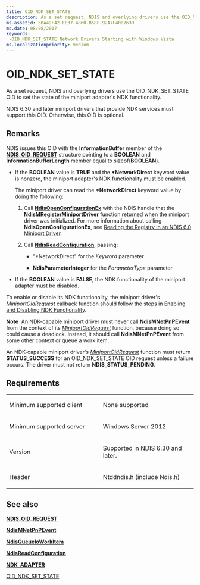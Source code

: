 ```yaml
---
title: OID_NDK_SET_STATE
description: As a set request, NDIS and overlying drivers use the OID_NDK_SET_STATE OID to set the state of the miniport adapter's NDK functionality.
ms.assetid: 5BA49F42-FE37-4860-B68F-92A7F4007639
ms.date: 08/08/2017
keywords: 
 -OID_NDK_SET_STATE Network Drivers Starting with Windows Vista
ms.localizationpriority: medium
---
```


# OID\_NDK\_SET\_STATE


As a set request, NDIS and overlying drivers use the OID\_NDK\_SET\_STATE OID to set the state of the miniport adapter's NDK functionality.

NDIS 6.30 and later miniport drivers that provide NDK services must support this OID. Otherwise, this OID is optional.

Remarks
-------

NDIS issues this OID with the **InformationBuffer** member of the [**NDIS\_OID\_REQUEST**](https://docs.microsoft.com/windows-hardware/drivers/ddi/ndis/ns-ndis-_ndis_oid_request) structure pointing to a **BOOLEAN** and **InformationBufferLength** member equal to sizeof(**BOOLEAN**).

-   If the **BOOLEAN** value is **TRUE** and the **\*NetworkDirect** keyword value is nonzero, the miniport adapter's NDK functionality must be enabled.

    The miniport driver can read the **\*NetworkDirect** keyword value by doing the following:

    1.  Call [**NdisOpenConfigurationEx**](https://docs.microsoft.com/windows-hardware/drivers/ddi/ndis/nf-ndis-ndisopenconfigurationex) with the NDIS handle that the [**NdisMRegisterMiniportDriver**](https://docs.microsoft.com/windows-hardware/drivers/ddi/ndis/nf-ndis-ndismregisterminiportdriver) function returned when the miniport driver was initialized. For more information about calling **NdisOpenConfigurationEx**, see [Reading the Registry in an NDIS 6.0 Miniport Driver](https://docs.microsoft.com/windows-hardware/drivers/network/reading-the-registry-in-an-ndis-6-0-miniport-driver).

    2.  Call [**NdisReadConfiguration**](https://docs.microsoft.com/windows-hardware/drivers/ddi/ndis/nf-ndis-ndisreadconfiguration), passing:

        -   "\*NetworkDirect" for the *Keyword* parameter

        -   **NdisParameterInteger** for the *ParameterType* parameter

-   If the **BOOLEAN** value is **FALSE**, the NDK functionality of the miniport adapter must be disabled.

To enable or disable its NDK functionality, the miniport driver's [*MiniportOidRequest*](https://docs.microsoft.com/windows-hardware/drivers/ddi/ndis/nc-ndis-miniport_oid_request) callback function should follow the steps in [Enabling and Disabling NDK Functionality](https://docs.microsoft.com/windows-hardware/drivers/network/enabling-and-disabling-ndk-functionality).

**Note**  An NDK-capable miniport driver must never call [**NdisMNetPnPEvent**](https://docs.microsoft.com/windows-hardware/drivers/ddi/ndis/nf-ndis-ndismnetpnpevent) from the context of its [*MiniportOidRequest*](https://docs.microsoft.com/windows-hardware/drivers/ddi/ndis/nc-ndis-miniport_oid_request) function, because doing so could cause a deadlock. Instead, it should call **NdisMNetPnPEvent** from some other context or queue a work item.

 

An NDK-capable miniport driver's [*MiniportOidRequest*](https://docs.microsoft.com/windows-hardware/drivers/ddi/ndis/nc-ndis-miniport_oid_request) function must return **STATUS\_SUCCESS** for an OID\_NDK\_SET\_STATE OID request unless a failure occurs. The driver must not return **NDIS\_STATUS\_PENDING**.

Requirements
------------

<table>
<colgroup>
<col width="50%" />
<col width="50%" />
</colgroup>
<tbody>
<tr class="odd">
<td><p>Minimum supported client</p></td>
<td><p>None supported</p></td>
</tr>
<tr class="even">
<td><p>Minimum supported server</p></td>
<td><p>Windows Server 2012</p></td>
</tr>
<tr class="odd">
<td><p>Version</p></td>
<td><p>Supported in NDIS 6.30 and later.</p></td>
</tr>
<tr class="even">
<td><p>Header</p></td>
<td>Ntddndis.h (include Ndis.h)</td>
</tr>
</tbody>
</table>

## See also


[**NDIS\_OID\_REQUEST**](https://docs.microsoft.com/windows-hardware/drivers/ddi/ndis/ns-ndis-_ndis_oid_request)

[**NdisMNetPnPEvent**](https://docs.microsoft.com/windows-hardware/drivers/ddi/ndis/nf-ndis-ndismnetpnpevent)

[**NdisQueueIoWorkItem**](https://docs.microsoft.com/windows-hardware/drivers/ddi/ndis/nf-ndis-ndisqueueioworkitem)

[**NdisReadConfiguration**](https://docs.microsoft.com/windows-hardware/drivers/ddi/ndis/nf-ndis-ndisreadconfiguration)

[**NDK\_ADAPTER**](https://docs.microsoft.com/windows-hardware/drivers/ddi/ndkpi/ns-ndkpi-_ndk_adapter)

[OID\_NDK\_SET\_STATE](oid-ndk-set-state.md)

 

 




